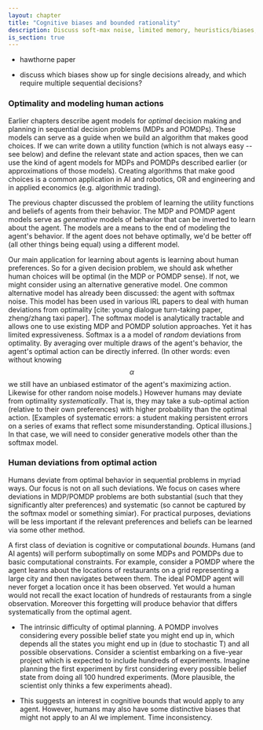 ```yaml
---
layout: chapter
title: "Cognitive biases and bounded rationality"
description: Discuss soft-max noise, limited memory, heuristics/biases, motivation from intractability of POMDPs.
is_section: true
---
```


- hawthorne paper

- discuss which biases show up for single decisions already, and which require multiple sequential decisions?


### Optimality and modeling human actions

Earlier chapters describe agent models for *optimal* decision making and planning in sequential decision problems (MDPs and POMDPs). These models can serve as a guide when we build an algorithm that makes good choices. If we can write down a utility function (which is not always easy -- see below) and define the relevant state and action spaces, then we can use the kind of agent models for MDPs and POMDPs described earlier (or approximations of those models). Creating algorithms that make good choices is a common application in AI and robotics, OR and engineering and in applied economics (e.g. algorithmic trading).

The previous chapter discussed the problem of learning the utility functions and beliefs of agents from their behavior. The MDP and POMDP agent models serve as *generative* models of behavior that can be inverted to learn about the agent. The models are a means to the end of modeling the agent's behavior. If the agent does not behave optimally, we'd be better off (all other things being equal) using a different model. 

Our main application for learning about agents is learning about human preferences. So for a given decision problem, we should ask whether human choices will be optimal (in the MDP or POMDP sense). If not, we might consider using an alternative generative model. One common alternative model has already been discussed: the agent with softmax noise. This model has been used in various IRL papers to deal with human deviations from optimality [cite: young dialogue turn-taking paper, zheng/zhang taxi paper]. The softmax model is analytically tractable and allows one to use existing MDP and POMDP solution approaches. Yet it has limited expressiveness. Softmax is a a model of *random* deviations from optimality. By averaging over multiple draws of the agent's behavior, the agent's optimal action can be directly inferred. (In other words: even without knowing $$\alpha$$ we still have an unbiased estimator of the agent's maximizing action. Likewise for other random noise models.) However humans may deviate from optimality *systematically*. That is, they may take a sub-optimal action (relative to their own preferences) with higher probability than the optimal action. [Examples of systematic errors: a student making persistent errors on a series of exams that reflect some misunderstanding. Optical illusions.] In that case, we will need to consider generative models other than the softmax model.


### Human deviations from optimal action
Humans deviate from optimal behavior in sequential problems in myriad ways. Our focus is not on all such deviations. We focus on cases where deviations in MDP/POMDP problems are both substantial (such that they significantly alter preferences) and systematic (so cannot be captured by the softmax model or something simiar). For practical purposes, deviations will be less important if the relevant preferences and beliefs can be learned via some other method. 

A first class of deviation is cognitive or computational *bounds*. Humans (and AI agents) will perform suboptimally on some MDPs and POMDPs due to basic computational constraints. For example, consider a POMDP where the agent learns about the locations of restaurants on a grid representing a large city and then navigates between them. The ideal POMDP agent will never forget a location once it has been observed. Yet would a human would not recall the exact location of hundreds of restaurants from a single observation. Moreover this forgetting will produce behavior that differs systematically from the optimal agent. 



- The intrinsic difficulty of optimal planning. A POMDP involves considering every possible belief state you might end up in, which depends all the states you might end up in (due to stochastic T) and all possible observations. Consider a scientist embarking on a five-year project which is expected to include hundreds of experiments. Imagine planning the first experiment by first considering every possible belief state from doing all 100 hundred experiments. (More plausible, the scientist only thinks a few experiments ahead).

- This suggests an interest in cognitive bounds that would apply to any agent. However, humans may also have some distinctive biases that might not apply to an AI we implement. Time inconsistency. 


